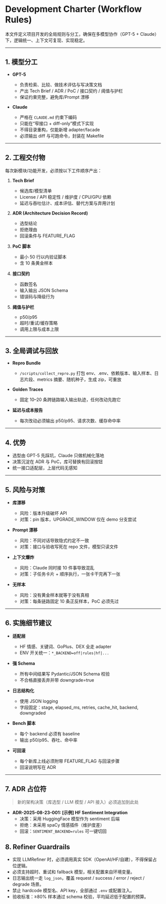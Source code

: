 # Development Charter (Workflow Rules)

本文件定义项目开发的全局规则与分工，确保在多模型协作（GPT-5 + Claude）下，逻辑统一、上下文可复现、实现稳定。

---

## 1. 模型分工

- **GPT-5**

  - 负责检索、比较、做技术评估与写决策文档
  - 产出 Tech Brief / ADR / PoC / 接口契约 / 阈值与护栏
  - 保证约束完整，避免库/Prompt 漂移

- **Claude**
  - 严格在 `CLAUDE.md` 约束下编码
  - 只能在“窄接口 + diff-only”模式下实现
  - 不得目录重构，仅能新增 adapter/facade
  - 必须输出 diff 与可跑命令，封装在 Makefile

---

## 2. 工程交付物

每次新模块/功能开发，必须按以下工件顺序产出：

1. **Tech Brief**

   - 候选库/模型清单
   - License / API 稳定性 / 维护度 / CPU/GPU 依赖
   - 延迟与吞吐估计、成本评估、替代方案与弃用计划

2. **ADR (Architecture Decision Record)**

   - 选型结论
   - 拒绝理由
   - 回滚条件与 FEATURE_FLAG

3. **PoC 脚本**

   - 最小 50 行以内验证脚本
   - 含 10 条黄金样本

4. **接口契约**

   - 函数签名
   - 输入输出 JSON Schema
   - 错误码与降级行为

5. **阈值与护栏**
   - p50/p95
   - 超时/重试/缓存策略
   - 调用上限与成本上限

---

## 3. 全局调试与回放

- **Repro Bundle**

  - `/scripts/collect_repro.py` 打包 env、.env、依赖版本、输入样本、日志片段、metrics 摘要、随机种子，生成 zip，可重放

- **Golden Traces**

  - 固定 10–20 条跨链路输入输出轨迹，任何改动先跑它

- **延迟与成本报告**
  - 每次改动必须输出 p50/p95、请求次数、缓存命中率

---

## 4. 优势

- 选型由 GPT-5 先踩坑，Claude 只做机械化落地
- 决策沉淀在 ADR 与 PoC，库可替换有回滚按钮
- 统一接口适配层，上层代码无感知

---

## 5. 风险与对策

- **库漂移**

  - 风险：版本升级破坏 API
  - 对策：pin 版本，UPGRADE_WINDOW 仅在 demo 分支尝试

- **Prompt 漂移**

  - 风险：不同对话导致隐式约定不一致
  - 对策：接口与验收写死在 repo 文件，模型只读文件

- **上下文爆炸**

  - 风险：Claude 同时接 10 件事导致混乱
  - 对策：子任务卡片 + 顺序执行，一张卡干完再下一张

- **无样本**
  - 风险：没有黄金样本就等于没有真相
  - 对策：每条链路固定 10 条正反样本，PoC 必须先过

---

## 6. 实施细节建议

- **适配层**

  - HF 情感、关键词、GoPlus、DEX 全走 adapter
  - ENV 开关统一：`*_BACKEND=off|rules|hf|...`

- **强 Schema**

  - 所有中间结果写 Pydantic/JSON Schema 校验
  - 不合格直接丢弃并带 downgrade=true

- **日志结构化**

  - 使用 JSON logging
  - 字段固定：stage, elapsed_ms, retries, cache_hit, backend, downgraded

- **Bench 脚本**

  - 每个 backend 必须有 baseline
  - 输出 p50/p95、吞吐、命中率

- **可回滚**
  - 每个新库上线必须附带 FEATURE_FLAG 与回滚步骤
  - 回滚说明写在 ADR

---

## 7. ADR 占位符

> 新的架构决策（库选型 / LLM 模型 / API 接入）必须追加到此处

- **ADR-2025-08-23-001: [示例] HF Sentiment Integration**
  - 决策：采用 HuggingFace 模型作为 sentiment 后端
  - 拒绝：未采用 spaCy 情感插件（维护度差）
  - 回滚：`SENTIMENT_BACKEND=rules` 可一键切回

## 8. Refiner Guardrails

- 实现 LLMRefiner 时，必须调用真实 SDK（OpenAI/HF/自建），不得保留占位逻辑。
- 必须支持超时、重试和 fallback 模型，相关配置来自环境变量。
- 日志输出统一走 `log_json`，覆盖 request / success / error / reject / degrade 场景。
- 禁止 hardcode 模型名、API key，全部通过 `.env` 或配置注入。
- 验收标准：≥80% 样本通过 schema 校验，平均延迟低于配置的预算。
